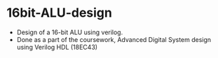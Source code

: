 # 16bit-ALU-design
* Design of a 16-bit ALU using verilog.
* Done as a part of the coursework, Advanced Digital System design using Verilog HDL (18EC43)
